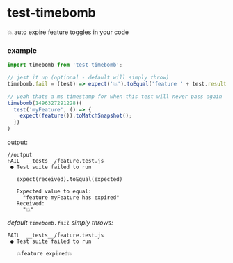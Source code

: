 # test-timebomb
💥 auto expire feature toggles in your code

### example

```js
import timebomb from 'test-timebomb';

// jest it up (optional - default will simply throw)
timebomb.fail = (test) => expect('💥').toEqual('feature ' + test.result.description + ' has expired')

// yeah thats a ms timestamp for when this test will never pass again
timebomb(1496327291228)(
  test('myFeature', () => {
    expect(feature()).toMatchSnapshot();
  })
)
```

output:
```
//output
FAIL  __tests__/feature.test.js
 ● Test suite failed to run

   expect(received).toEqual(expected)

   Expected value to equal:
     "feature myFeature has expired"
   Received:
     "💥"
```

_default `timebomb.fail` simply throws:_
```
FAIL  __tests__/feature.test.js
 ● Test suite failed to run

   💥feature expired💥
```
